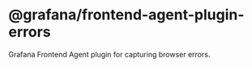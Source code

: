 # @grafana/frontend-agent-plugin-errors

Grafana Frontend Agent plugin for capturing browser errors.
